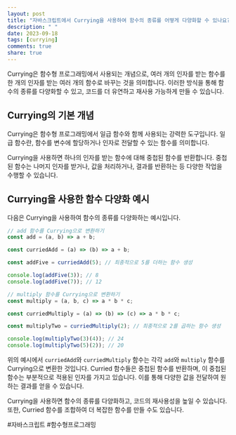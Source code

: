```yaml
---
layout: post
title: "자바스크립트에서 Currying을 사용하여 함수의 종류를 어떻게 다양화할 수 있나요?"
description: " "
date: 2023-09-18
tags: [currying]
comments: true
share: true
---
```


Currying은 함수형 프로그래밍에서 사용되는 개념으로, 여러 개의 인자를 받는 함수를 한 개의 인자를 받는 여러 개의 함수로 바꾸는 것을 의미합니다. 이러한 방식을 통해 함수의 종류를 다양화할 수 있고, 코드를 더 유연하고 재사용 가능하게 만들 수 있습니다.

## Currying의 기본 개념

Currying은 함수형 프로그래밍에서 일급 함수와 함께 사용되는 강력한 도구입니다. 일급 함수란, 함수를 변수에 할당하거나 인자로 전달할 수 있는 함수를 의미합니다.

Currying을 사용하면 하나의 인자를 받는 함수에 대해 중첩된 함수를 반환합니다. 중첩된 함수는 나머지 인자를 받거나, 값을 처리하거나, 결과를 반환하는 등 다양한 작업을 수행할 수 있습니다.

## Currying을 사용한 함수 다양화 예시

다음은 Currying을 사용하여 함수의 종류를 다양화하는 예시입니다.

```javascript
// add 함수를 Currying으로 변환하기
const add = (a, b) => a + b;

const curriedAdd = (a) => (b) => a + b;

const addFive = curriedAdd(5); // 최종적으로 5를 더하는 함수 생성

console.log(addFive(3)); // 8
console.log(addFive(7)); // 12

// multiply 함수를 Currying으로 변환하기
const multiply = (a, b, c) => a * b * c;

const curriedMultiply = (a) => (b) => (c) => a * b * c;

const multiplyTwo = curriedMultiply(2); // 최종적으로 2를 곱하는 함수 생성

console.log(multiplyTwo(3)(4)); // 24
console.log(multiplyTwo(5)(2)); // 20
```

위의 예시에서 `curriedAdd`와 `curriedMultiply` 함수는 각각 `add`와 `multiply` 함수를 Currying으로 변환한 것입니다. Curried 함수들은 중첩된 함수를 반환하며, 이 중첩된 함수는 부분적으로 적용된 인자를 가지고 있습니다. 이를 통해 다양한 값을 전달하여 원하는 결과를 얻을 수 있습니다.

Currying을 사용하면 함수의 종류를 다양화하고, 코드의 재사용성을 높일 수 있습니다. 또한, Curried 함수를 조합하여 더 복잡한 함수를 만들 수도 있습니다.

#자바스크립트 #함수형프로그래밍